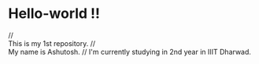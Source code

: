 # Hello-world !!
// <br>This is my 1st repository.
// <br> My name is Ashutosh. 
// I'm currently studying in 2nd year in IIIT Dharwad.
